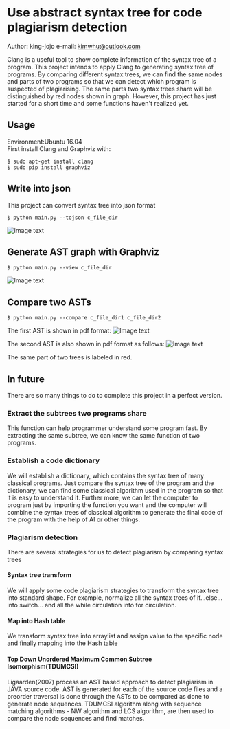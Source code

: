 # Use abstract syntax tree for code plagiarism detection
Author: king-jojo
e-mail: kimwhu@outlook.com

Clang is a useful tool to show complete information of the syntax tree of a program. This project intends to apply Clang to generating syntax tree of programs. By comparing different syntax trees, we can find the same nodes and parts of two programs so that we can detect which program is suspected of plagiarising. The same parts two syntax trees share will be distinguished by red nodes shown in graph. However, this project has just started for a short time and some functions haven't realized yet. 

## Usage
Environment:Ubuntu 16.04</br>
First install Clang and Graphviz with: 

    $ sudo apt-get install clang
    $ sudo pip install graphviz

## Write into json
This project can convert syntax tree into json format

    $ python main.py --tojson c_file_dir

![Image text](https://github.com/king-jojo/Screenshots/blob/master/codetracker/ast2json.png)

## Generate AST graph with Graphviz

    $ python main.py --view c_file_dir

![Image text](https://github.com/king-jojo/Screenshots/blob/master/codetracker/ast3.png)
## Compare two ASTs

    $ python main.py --compare c_file_dir1 c_file_dir2

The first AST is shown in pdf format:
![Image text](https://github.com/king-jojo/Screenshots/blob/master/codetracker/ast1.png)

The second AST is also shown in pdf format as follows:
![Image text](https://github.com/king-jojo/Screenshots/blob/master/codetracker/ast2.png)

The same part of two trees is labeled in red. 

## In future 
There are so many things to do to complete this project in a perfect version. 
### Extract the subtrees two programs share
This function can help programmer understand some program fast. By extracting the same subtree, we can know the same function of two programs. 
### Establish a code dictionary
We will establish a dictionary, which contains the syntax tree of many classical programs. Just compare the syntax tree of the program and the dictionary, we can find some classical algorithm used in the program so that it is easy to understand it. Further more, we can let the computer to program just by importing the function you want and the computer will combine the syntax trees of classical algorithm to generate the final code of the program with the help of AI or other things. 
### Plagiarism detection
There are several strategies for us to detect plagiarism by comparing syntax trees
#### Syntax tree transform
We will apply some code plagiarism strategies to transform the syntax tree into standard shape. For example, normalize all the syntax trees of if...else... into switch... and all the while circulation into for circulation. 
#### Map into Hash table
We transform syntax tree into arraylist and assign value to the specific node and finally mapping into the Hash table
#### Top Down Unordered Maximum Common Subtree Isomorphism(TDUMCSI)
Ligaarden(2007) process an AST based approach to detect plagiarism in JAVA source code. AST is generated for each of the source code files and a preorder traversal is done through the ASTs to be compared as done to generate node sequences. TDUMCSI algorithm along with sequence matching algorithms - NW algorithm and LCS algorithm, are then used to compare the node sequences and find matches. 
